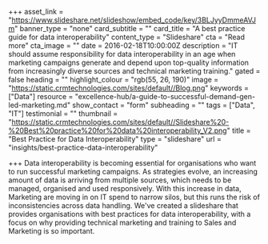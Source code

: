 +++
asset_link = "https://www.slideshare.net/slideshow/embed_code/key/3BLJyyDmmeAVJm"
banner_type = "none"
card_subtitle = ""
card_title = "A best practice guide for data interoperability"
content_type = "Slideshare"
cta = "Read more"
cta_image = ""
date = 2016-02-18T10:00:00Z
description = "IT should assume responsibility for data interoperability in an age when marketing campaigns generate and depend upon top-quality information from increasingly diverse sources and technical marketing training."
gated = false
heading = ""
highlight_colour = "rgb(55, 26, 190)"
image = "https://static.crmtechnologies.com/sites/default//Blog.png"
keywords = ["Data"]
resource = "excellence-hub/a-guide-to-successful-demand-gen-led-marketing.md"
show_contact = "form"
subheading = ""
tags = ["Data", "IT"]
testimonial = ""
thumbnail = "https://static.crmtechnologies.com/sites/default//Slideshare%20-%20Best%20practice%20for%20data%20interoperability_V2.png"
title = "Best Practice for Data Interoperability"
type = "slideshare"
url = "insights/best-practice-data-interoperability"

+++
Data interoperability is becoming essential for organisations who want to run successful marketing campaigns. As strategies evolve, an increasing amount of data is arriving from multiple sources, which needs to be managed, organised and used responsively. With this increase in data, Marketing are moving in on IT spend to narrow silos, but this runs the risk of inconsistencies across data handling. We've created a slideshare that provides organisations with best practices for data interoperability, with a focus on why providing technical marketing and training to Sales and Marketing is so important.